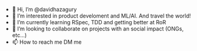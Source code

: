 - 👋 Hi, I’m @davidhazagury
- 👀 I’m interested in product develoment and ML/AI. And travel the world!
- 🌱 I’m currently learning RSpec, TDD and getting better at RoR
- 💞️ I’m looking to collaborate on projects with an social impact (ONGs, etc...)
- 📫 How to reach me DM me

<!---
davidhazagury/davidhazagury is a ✨ special ✨ repository because its `README.md` (this file) appears on your GitHub profile.
You can click the Preview link to take a look at your changes.
--->
